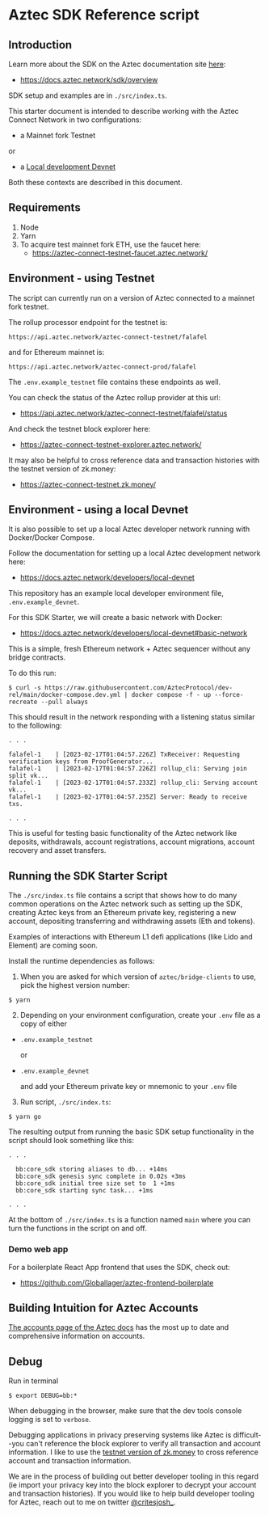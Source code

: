 # Aztec SDK Reference script

## Introduction

Learn more about the SDK on the Aztec documentation site [here](https://docs.aztec.network/sdk/overview):
- https://docs.aztec.network/sdk/overview

SDK setup and examples are in `./src/index.ts`. 

This starter document is intended to describe working with the Aztec Connect Network in two configurations:

- a Mainnet fork Testnet

or

- a [Local development Devnet](https://docs.aztec.network/developers/local-devnet)

Both these contexts are described in this document.

## Requirements

1. Node
2. Yarn
3. To acquire test mainnet fork ETH, use the faucet here: 
    - https://aztec-connect-testnet-faucet.aztec.network/

## Environment - using Testnet

The script can currently run on a version of Aztec connected to a mainnet fork testnet.

The rollup processor endpoint for the testnet is:

```
https://api.aztec.network/aztec-connect-testnet/falafel
```

and for Ethereum mainnet is:

```
https://api.aztec.network/aztec-connect-prod/falafel
```

The `.env.example_testnet` file contains these endpoints as well.

You can check the status of the Aztec rollup provider at this url: 
- https://api.aztec.network/aztec-connect-testnet/falafel/status

And check the testnet block explorer here: 
- https://aztec-connect-testnet-explorer.aztec.network/

It may also be helpful to cross reference data and transaction histories with the testnet version of zk.money: 
- https://aztec-connect-testnet.zk.money/

## Environment - using a local Devnet

It is also possible to set up a local Aztec developer network running with Docker/Docker Compose. 

Follow the documentation for setting up a local Aztec development network here:
- https://docs.aztec.network/developers/local-devnet

This repository has an example local developer environment file, `.env.example_devnet`.

For this SDK Starter, we will create a basic network with Docker:
- https://docs.aztec.network/developers/local-devnet#basic-network

This is a simple, fresh Ethereum network + Aztec sequencer without any bridge contracts. 

To do this run:

```shell=
$ curl -s https://raw.githubusercontent.com/AztecProtocol/dev-rel/main/docker-compose.dev.yml | docker compose -f - up --force-recreate --pull always
```
This should result in the network responding with a listening status similar to the following:

```shell=
. . .

falafel-1    | [2023-02-17T01:04:57.226Z] TxReceiver: Requesting verification keys from ProofGenerator...
falafel-1    | [2023-02-17T01:04:57.226Z] rollup_cli: Serving join split vk...
falafel-1    | [2023-02-17T01:04:57.233Z] rollup_cli: Serving account vk...
falafel-1    | [2023-02-17T01:04:57.235Z] Server: Ready to receive txs.

. . .
```

This is useful for testing basic functionality of the Aztec network like deposits, withdrawals, account registrations, account migrations, account recovery and asset transfers.

## Running the SDK Starter Script

The `./src/index.ts` file contains a script that shows how to do many common operations on the Aztec network such as setting up the SDK, creating Aztec keys from an Ethereum private key, registering a new account, depositing transferring and withdrawing assets (Eth and tokens). 

Examples of interactions with Ethereum L1 defi applications (like Lido and Element) are coming soon.

Install the runtime dependencies as follows:

1. When you are asked for which version of `aztec/bridge-clients` to use, pick the highest version number:

```shell=
$ yarn
```

2. Depending on your environment configuration, create your `.env` file as a copy of either 
- `.env.example_testnet` 

    or 
- `.env.example_devnet` 

    and add your Ethereum private key or mnemonic to your `.env` file

3. Run script, `./src/index.ts`:

```shell=
$ yarn go
```

The resulting output from running the basic SDK setup functionality in the script should look something like this:

```shell=
. . .

  bb:core_sdk storing aliases to db... +14ms
  bb:core_sdk genesis sync complete in 0.02s +3ms
  bb:core_sdk initial tree size set to  1 +1ms
  bb:core_sdk starting sync task... +1ms

. . .
```

At the bottom of `./src/index.ts` is a function named `main` where you can turn the functions in the script on and off.

### Demo web app

For a boilerplate React App frontend that uses the SDK, check out: 
- https://github.com/Globallager/aztec-frontend-boilerplate

## Building Intuition for Aztec Accounts

[The accounts page of the Aztec docs](https://docs.aztec.network/how-aztec-works/accounts) has the most up to date and comprehensive information on accounts.

## Debug

Run in terminal

```shell=
$ export DEBUG=bb:*
```

When debugging in the browser, make sure that the dev tools console logging is set to `verbose`.

Debugging applications in privacy preserving systems like Aztec is difficult--you can't reference the block explorer to verify all transaction and account information. I like to use the [testnet version of zk.money](https://aztec-connect-testnet.zk.money/) to cross reference account and transaction information.

We are in the process of building out better developer tooling in this regard (ie import your privacy key into the block explorer to decrypt your account and transaction histories). If you would like to help build developer tooling for Aztec, reach out to me on twitter [@critesjosh_](https://twitter.com/critesjosh_).
